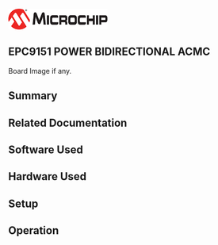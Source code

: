 ![image](images/microchip.jpg) 

## EPC9151 POWER BIDIRECTIONAL ACMC

Board Image if any.

## Summary


## Related Documentation


## Software Used 


## Hardware Used


## Setup


## Operation



